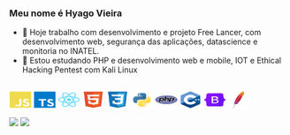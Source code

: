 ### Meu nome é Hyago Vieira

- 🔭 Hoje trabalho com desenvolvimento e projeto Free Lancer, com desenvolvimento web, segurança das aplicações, datascience e monitoria no INATEL.
- 🌱 Estou estudando PHP e desenvolvimento web e mobile, IOT e Ethical Hacking Pentest com Kali Linux

<div style="display: inline_block"><br>
  <img align="center" alt="Hyago-Js" height="30" width="40" src="https://raw.githubusercontent.com/devicons/devicon/master/icons/javascript/javascript-plain.svg">
  <img align="center" alt="Hyago-Ts" height="30" width="40" src="https://raw.githubusercontent.com/devicons/devicon/master/icons/typescript/typescript-plain.svg">
  <img align="center" alt="Hyago-React" height="30" width="40" src="https://raw.githubusercontent.com/devicons/devicon/master/icons/react/react-original.svg">
  <img align="center" alt="Hyago-HTML" height="30" width="40" src="https://raw.githubusercontent.com/devicons/devicon/master/icons/html5/html5-original.svg">
  <img align="center" alt="Hyago-CSS" height="30" width="40" src="https://raw.githubusercontent.com/devicons/devicon/master/icons/css3/css3-original.svg">
  <img align="center" alt="Hyago-Python" height="30" width="40" src="https://raw.githubusercontent.com/devicons/devicon/master/icons/python/python-original.svg"> 
  <img align="center" alt="Hyago-PHP" height="30" width="40" src="https://raw.githubusercontent.com/devicons/devicon/master/icons/php/php-original.svg"> 
  <img align="center" alt="Hyago-Cplusplus" height="30" width="40" src="https://raw.githubusercontent.com/devicons/devicon/master/icons/cplusplus/cplusplus-original.svg"> 
  <img align="center" alt="Hyago-Apache" height="30" width="40" src="https://raw.githubusercontent.com/devicons/devicon/master/icons/bootstrap/bootstrap-original.svg"> 
  <img align="center" alt="Hyago-Bootstrap" height="30" width="40" src="https://raw.githubusercontent.com/devicons/devicon/master/icons/apache/apache-original.svg"> 
  
  
  
  
</div>

<br>

<div> 
  <a href = "mailto:hyagovieira@geb.inatel.br"><img src="https://img.shields.io/badge/-outlook-%23333?style=for-the-badge&logo=gmail&logoColor=blue" target="_blank"></a>
  <a href="https://www.linkedin.com/in/hyagovieira/" target="_blank"><img src="https://img.shields.io/badge/-LinkedIn-%230077B5?style=for-the-badge&logo=linkedin&logoColor=white" target="_blank"></a> 
</div>

